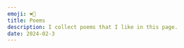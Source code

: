 ```yaml
---
emoji: ❤️‍🔥
title: Poems
description: I collect poems that I like in this page. 
date: 2024-02-3
---
```

